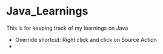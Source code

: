# Java_Learnings

This is for keeping track of my learnings on Java

- Override shortcut: Right click and click on Source Action
-
